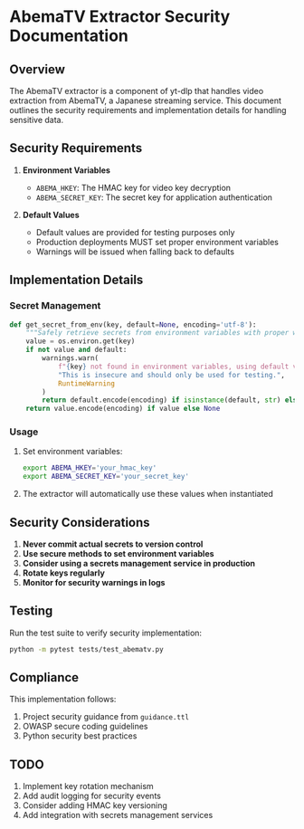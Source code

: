 # AbemaTV Extractor Security Documentation

## Overview

The AbemaTV extractor is a component of yt-dlp that handles video extraction from AbemaTV, a Japanese streaming service. This document outlines the security requirements and implementation details for handling sensitive data.

## Security Requirements

1. **Environment Variables**
   - `ABEMA_HKEY`: The HMAC key for video key decryption
   - `ABEMA_SECRET_KEY`: The secret key for application authentication

2. **Default Values**
   - Default values are provided for testing purposes only
   - Production deployments MUST set proper environment variables
   - Warnings will be issued when falling back to defaults

## Implementation Details

### Secret Management

```python
def get_secret_from_env(key, default=None, encoding='utf-8'):
    """Safely retrieve secrets from environment variables with proper warnings."""
    value = os.environ.get(key)
    if not value and default:
        warnings.warn(
            f"{key} not found in environment variables, using default value. "
            "This is insecure and should only be used for testing.",
            RuntimeWarning
        )
        return default.encode(encoding) if isinstance(default, str) else default
    return value.encode(encoding) if value else None
```

### Usage

1. Set environment variables:
   ```bash
   export ABEMA_HKEY='your_hmac_key'
   export ABEMA_SECRET_KEY='your_secret_key'
   ```

2. The extractor will automatically use these values when instantiated

## Security Considerations

1. **Never commit actual secrets to version control**
2. **Use secure methods to set environment variables**
3. **Consider using a secrets management service in production**
4. **Rotate keys regularly**
5. **Monitor for security warnings in logs**

## Testing

Run the test suite to verify security implementation:

```bash
python -m pytest tests/test_abematv.py
```

## Compliance

This implementation follows:
1. Project security guidance from `guidance.ttl`
2. OWASP secure coding guidelines
3. Python security best practices

## TODO

1. Implement key rotation mechanism
2. Add audit logging for security events
3. Consider adding HMAC key versioning
4. Add integration with secrets management services 
